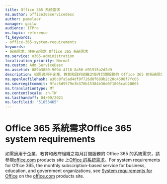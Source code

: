 ```yaml
---
title: Office 365 系統需求
ms.author: office365servicedesc
author: pamelaar
manager: gailw
audience: ITPro
ms.topic: reference
f1_keywords:
- office-365-system-requirements
keywords:
- 系統需求、使用者需求 Office 365 系統需求
ms.service: o365-administration
localization_priority: Normal
ms.custom: Adm_ServiceDesc
ms.assetid: 089b3880-9094-4f18-8a56-d91915a2d2d9
description: 如需適用于企業、教育和政府組織之每月訂閱服務的 Office 365 的系統需求，請參閱 office.com products site 上 Office 的系統需求。
ms.openlocfilehash: a36c8fa5ad4df9f726d8f689b2c20c4598f7fc05
ms.sourcegitcommit: 9fac5d9579e3b370b15384b36d0f1805cab20065
ms.translationtype: MT
ms.contentlocale: zh-TW
ms.lasthandoff: 04/09/2021
ms.locfileid: "51653465"
---
```

# <a name="office-365-system-requirements"></a><span data-ttu-id="3e89e-104">Office 365 系統需求</span><span class="sxs-lookup"><span data-stu-id="3e89e-104">Office 365 system requirements</span></span>

<span data-ttu-id="3e89e-105">如需適用于企業、教育和政府組織之每月訂閱服務的 Office 365 的系統需求，請參閱[office.com](https://go.microsoft.com/fwlink/?LinkID=509817&amp;clcid=0x409) products site 上[Office 的系統需求](https://go.microsoft.com/fwlink/?LinkID=626095&amp;clcid=0x409)。</span><span class="sxs-lookup"><span data-stu-id="3e89e-105">For system requirements for Office 365, the monthly subscription-based service for business, education, and government organizations, see [System requirements for Office](https://go.microsoft.com/fwlink/?LinkID=626095&amp;clcid=0x409) on the [office.com](https://go.microsoft.com/fwlink/?LinkID=509817&amp;clcid=0x409) products site.</span></span> 
  

